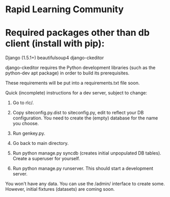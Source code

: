 Rapid Learning Community
========================

Required packages other than db client (install with pip):
==========================================================
Django (1.5.1+)
beautifulsoup4
django-ckeditor

django-ckeditor requires the Python development libraries (such as the
python-dev apt package) in order to build its prerequisites.

These requirements will be put into a requirements.txt file soon.


Quick (incomplete) instructions for a dev server, subject to change:

1. Go to rlc/.

2. Copy siteconfig.py.dist to siteconfig.py, edit to reflect your DB
configuration. You need to create the (empty) database for the name you
choose.

3. Run genkey.py.

4. Go back to main directory.

5. Run python manage.py syncdb (creates initial unpopulated DB tables). Create
a superuser for yourself.

6. Run python manage.py runserver. This should start a development server.

You won't have any data. You can use the /admin/ interface to create some.
However, initial fixtures (datasets) are coming soon.

